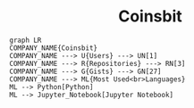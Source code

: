<h1 align="center">Coinsbit</h1>

```mermaid
graph LR
COMPANY_NAME{Coinsbit}
COMPANY_NAME ---> U{Users} ---> UN[1]
COMPANY_NAME ---> R{Repositories} ---> RN[3]
COMPANY_NAME ---> G{Gists} ---> GN[27]
COMPANY_NAME ---> ML{Most Used<br>Languages}
ML --> Python[Python]
ML --> Jupyter_Notebook[Jupyter Notebook]
```
